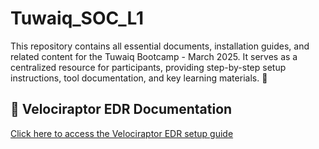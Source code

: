 # Tuwaiq_SOC_L1
This repository contains all essential documents, installation guides, and related content for the Tuwaiq Bootcamp - March 2025. It serves as a centralized resource for participants, providing step-by-step setup instructions, tool documentation, and key learning materials. 🚀


## 📂 Velociraptor EDR Documentation
[Click here to access the Velociraptor EDR setup guide](./Velociraptor_EDR/README.md)
